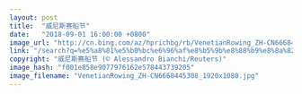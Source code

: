 ```yaml
---
layout: post
title:  "威尼斯赛船节"
date:   "2018-09-01 16:00:00 +0800"
image_url: "http://cn.bing.com/az/hprichbg/rb/VenetianRowing_ZH-CN6668445308_1920x1080.jpg"
link: "/search?q=%e5%a8%81%e5%b0%bc%e6%96%af%e8%b5%9b%e8%88%b9%e8%8a%82&form=hpcapt&mkt=zh-cn"
copyright: "威尼斯赛船节 (© Alessandro Bianchi/Reuters)"
image_hash: "f001e858e9077976162e578443739205"
image_filename: "VenetianRowing_ZH-CN6668445308_1920x1080.jpg"
---
```

